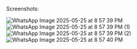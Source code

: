 Screenshots:


![WhatsApp Image 2025-05-25 at 8 57 39 PM](https://github.com/user-attachments/assets/c57cec7f-6341-4897-a8c2-4c42f14cb4cf)
![WhatsApp Image 2025-05-25 at 8 57 39 PM (1)](https://github.com/user-attachments/assets/e536a596-6a45-4fe4-a857-cf670f1286c0)
![WhatsApp Image 2025-05-25 at 8 57 39 PM (2)](https://github.com/user-attachments/assets/ff725dbf-cee2-4b6a-a8ce-b106d624dea8)
![WhatsApp Image 2025-05-25 at 8 57 40 PM](https://github.com/user-attachments/assets/84832eca-3912-450f-b917-73ca7d241bb7)

